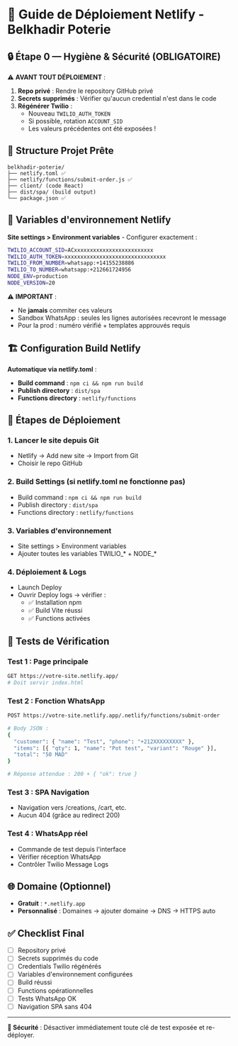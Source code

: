 # 🚀 Guide de Déploiement Netlify - Belkhadir Poterie

## 🔒 **Étape 0 — Hygiène & Sécurité (OBLIGATOIRE)**

⚠️ **AVANT TOUT DÉPLOIEMENT** :

1. **Repo privé** : Rendre le repository GitHub privé
2. **Secrets supprimés** : Vérifier qu'aucun credential n'est dans le code
3. **Régénérer Twilio** : 
   - Nouveau `TWILIO_AUTH_TOKEN` 
   - Si possible, rotation `ACCOUNT_SID`
   - Les valeurs précédentes ont été exposées !

## 📁 **Structure Projet Prête**

```
belkhadir-poterie/
├── netlify.toml ✅
├── netlify/functions/submit-order.js ✅
├── client/ (code React)
├── dist/spa/ (build output)
└── package.json ✅
```

## 🔧 **Variables d'environnement Netlify**

**Site settings > Environment variables** - Configurer exactement :

```bash
TWILIO_ACCOUNT_SID=ACxxxxxxxxxxxxxxxxxxxxxxxxx
TWILIO_AUTH_TOKEN=xxxxxxxxxxxxxxxxxxxxxxxxxxxxxxxx
TWILIO_FROM_NUMBER=whatsapp:+14155238886
TWILIO_TO_NUMBER=whatsapp:+212661724956
NODE_ENV=production
NODE_VERSION=20
```

⚠️ **IMPORTANT** : 
- Ne **jamais** commiter ces valeurs
- Sandbox WhatsApp : seules les lignes autorisées recevront le message
- Pour la prod : numéro vérifié + templates approuvés requis

## 🏗️ **Configuration Build Netlify**

**Automatique via netlify.toml** :
- **Build command** : `npm ci && npm run build`
- **Publish directory** : `dist/spa`  
- **Functions directory** : `netlify/functions`

## 🚀 **Étapes de Déploiement**

### 1. **Lancer le site depuis Git**
- Netlify → Add new site → Import from Git
- Choisir le repo GitHub

### 2. **Build Settings** (si netlify.toml ne fonctionne pas)
- Build command : `npm ci && npm run build`
- Publish directory : `dist/spa`
- Functions directory : `netlify/functions`

### 3. **Variables d'environnement**
- Site settings > Environment variables
- Ajouter toutes les variables TWILIO_* + NODE_*

### 4. **Déploiement & Logs**
- Launch Deploy
- Ouvrir Deploy logs → vérifier :
  - ✅ Installation npm
  - ✅ Build Vite réussi  
  - ✅ Functions activées

## 🧪 **Tests de Vérification**

### Test 1 : Page principale
```bash
GET https://votre-site.netlify.app/
# Doit servir index.html
```

### Test 2 : Fonction WhatsApp
```bash
POST https://votre-site.netlify.app/.netlify/functions/submit-order

# Body JSON :
{
  "customer": { "name": "Test", "phone": "+212XXXXXXXXX" },
  "items": [{ "qty": 1, "name": "Pot test", "variant": "Rouge" }],
  "total": "50 MAD"
}

# Réponse attendue : 200 + { "ok": true }
```

### Test 3 : SPA Navigation
- Navigation vers /creations, /cart, etc.
- Aucun 404 (grâce au redirect 200)

### Test 4 : WhatsApp réel
- Commande de test depuis l'interface
- Vérifier réception WhatsApp
- Contrôler Twilio Message Logs

## 🌐 **Domaine (Optionnel)**

- **Gratuit** : `*.netlify.app` 
- **Personnalisé** : Domaines → ajouter domaine → DNS → HTTPS auto

## ✅ **Checklist Final**

- [ ] Repository privé
- [ ] Secrets supprimés du code
- [ ] Credentials Twilio régénérés
- [ ] Variables d'environnement configurées  
- [ ] Build réussi
- [ ] Functions opérationnelles
- [ ] Tests WhatsApp OK
- [ ] Navigation SPA sans 404

---

**🔐 Sécurité** : Désactiver immédiatement toute clé de test exposée et re-déployer.
